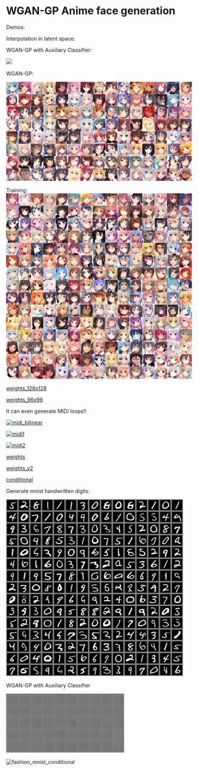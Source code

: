 # WGAN-GP Anime face generation

Demos:

Interpolation in latent space:

WGAN-GP with Auxiliary Classifier:

[![](assets/wgan-ac.gif)](https://youtu.be/X1ZSdN3p-Xo)

WGAN-GP:

[![interpolation](assets/t_00.jpg)](https://youtu.be/Z3mCvaWJd6Y)

Training:
[![training](assets/ite_141500.jpg)](https://youtu.be/5WlgixPlwDA)

[weights_128x128](https://github.com/peter0749/WGAN-GP-Anime/releases/download/0.2.0/anime_128x128.7z)

[weights_96x96](https://github.com/peter0749/WGAN-GP-Anime/releases/download/0.2.0/anime_96x96.7z)

It can even generate MIDI loops!!

[![midi_bilinear](https://img.youtube.com/vi/9hzGmvnQODI/0.jpg)](https://www.youtube.com/watch?v=9hzGmvnQODI)

[![midi1](https://img.youtube.com/vi/xpnn-WtN4zM/0.jpg)](https://www.youtube.com/watch?v=xpnn-WtN4zM)

[![midi2](https://img.youtube.com/vi/AX2lXaEue0Y/0.jpg)](https://www.youtube.com/watch?v=AX2lXaEue0Y)

[weights](https://github.com/peter0749/WGAN-GP-Anime/releases/download/0.2.0/midi_loop_generator.7z)

[weights_v2](https://github.com/peter0749/WGAN-GP-Anime/releases/download/0.2.0/midi_loop_generator_ver2.h5.zip)

[conditional](https://github.com/peter0749/WGAN-GP-Anime/releases/download/0.2.0/conditional_midi_loop.zip)

Generate mnist handwritten digits:

![mnist_demo](assets/mnist.jpg)

WGAN-GP with Auxiliary Classifier

![mnist_conditional](assets/mnist_conditional.gif)

![fashion_mnist_conditional](assets/fashion-mnist.gif)